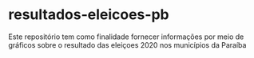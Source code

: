 # resultados-eleicoes-pb

Este repositório tem como finalidade fornecer informações por meio de gráficos sobre o resultado das eleiçoes 2020 nos municípios da Paraíba
